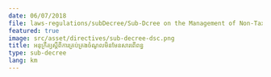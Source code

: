 ```yaml
---
date: 06/07/2018
file: laws-regulations/subDecree/Sub-Dcree on the Management of Non-Tax Revenue.pdf
featured: true
image: src/asset/directives/sub-decree-dsc.png
title: អនុក្រឹត្យស្តីពីការគ្រប់គ្រងចំណូលមិនមែនសារពើពន្ធ
type: sub-decree
lang: km
---
```

